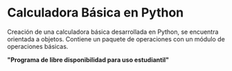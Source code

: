 # Calculadora Básica en Python

Creación de una calculadora básica desarrollada en Python, se encuentra orientada a objetos. Contiene un paquete 
de operaciones con un módulo de operaciones básicas.
<br>

**"Programa de libre disponibilidad para uso estudiantil"** 



